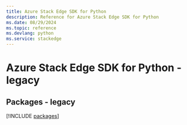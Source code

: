 ```yaml
---
title: Azure Stack Edge SDK for Python
description: Reference for Azure Stack Edge SDK for Python
ms.date: 08/29/2024
ms.topic: reference
ms.devlang: python
ms.service: stackedge
---
```

# Azure Stack Edge SDK for Python - legacy
## Packages - legacy
[!INCLUDE [packages](stack-edge-index.md)]